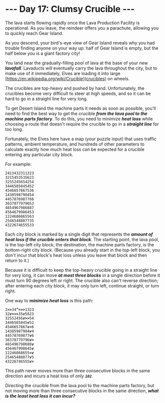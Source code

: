 # --- Day 17: Clumsy Crucible ---

The lava starts flowing rapidly once the Lava Production Facility is operational. As you <span title="see you soon?">leave</span>, the reindeer offers you a parachute, allowing you to quickly reach Gear Island.


As you descend, your bird's-eye view of Gear Island reveals why you had trouble finding anyone on your way up: half of Gear Island is empty, but the half below you is a giant factory city!


You land near the gradually-filling pool of lava at the base of your new <em><b>lavafall</b></em>. Lavaducts will eventually carry the lava throughout the city, but to make use of it immediately, Elves are loading it into large [https://en.wikipedia.org/wiki/Crucible](crucibles) on wheels.


The crucibles are top-heavy and pushed by hand. Unfortunately, the crucibles become very difficult to steer at high speeds, and so it can be hard to go in a straight line for very long.


To get Desert Island the machine parts it needs as soon as possible, you'll need to find the best way to get the crucible <em><b>from the lava pool to the machine parts factory</b></em>. To do this, you need to minimize <em><b>heat loss</b></em> while choosing a route that doesn't require the crucible to go in a <em><b>straight line</b></em> for too long.


Fortunately, the Elves here have a map (your puzzle input) that uses traffic patterns, ambient temperature, and hundreds of other parameters to calculate exactly how much heat loss can be expected for a crucible entering any particular city block.


For example:


<pre><code>2413432311323
3215453535623
3255245654254
3446585845452
4546657867536
1438598798454
4457876987766
3637877979653
4654967986887
4564679986453
1224686865563
2546548887735
4322674655533
</code></pre>
Each city block is marked by a single digit that represents the <em><b>amount of heat loss if the crucible enters that block</b></em>. The starting point, the lava pool, is the top-left city block; the destination, the machine parts factory, is the bottom-right city block. (Because you already start in the top-left block, you don't incur that block's heat loss unless you leave that block and then return to it.)


Because it is difficult to keep the top-heavy crucible going in a straight line for very long, it can move <em><b>at most three blocks</b></em> in a single direction before it must turn 90 degrees left or right. The crucible also can't reverse direction; after entering each city block, it may only turn left, continue straight, or turn right.


One way to <em><b>minimize heat loss</b></em> is this path:


<pre><code>2<em><b>&gt;</b></em><em><b>&gt;</b></em>34<em><b>^</b></em><em><b>&gt;</b></em><em><b>&gt;</b></em><em><b>&gt;</b></em>1323
32<em><b>v</b></em><em><b>&gt;</b></em><em><b>&gt;</b></em><em><b>&gt;</b></em>35<em><b>v</b></em>5623
32552456<em><b>v</b></em><em><b>&gt;</b></em><em><b>&gt;</b></em>54
3446585845<em><b>v</b></em>52
4546657867<em><b>v</b></em><em><b>&gt;</b></em>6
14385987984<em><b>v</b></em>4
44578769877<em><b>v</b></em>6
36378779796<em><b>v</b></em><em><b>&gt;</b></em>
465496798688<em><b>v</b></em>
456467998645<em><b>v</b></em>
12246868655<em><b>&lt;</b></em><em><b>v</b></em>
25465488877<em><b>v</b></em>5
43226746555<em><b>v</b></em><em><b>&gt;</b></em>
</code></pre>
This path never moves more than three consecutive blocks in the same direction and incurs a heat loss of only <code><em><b>102</b></em></code>.


Directing the crucible from the lava pool to the machine parts factory, but not moving more than three consecutive blocks in the same direction, <em><b>what is the least heat loss it can incur?</b></em>


